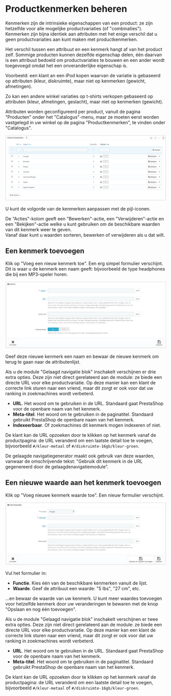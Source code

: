 # Productkenmerken beheren

Kenmerken zijn de intrinsieke eigenschappen van een product: ze zijn hetzelfde voor alle mogelijke productvariaties (of "combinaties").\
Kenmerken zijn bijna identiek aan attributen met het enige verschil dat u geen productvariaties aan kunt maken met productkenmerken.

Het verschil tussen een attribuut en een kenmerk hangt af van het product zelf. Sommige producten kunnen dezelfde eigenschap delen, één daarvan is een attribuut bedoeld om productvariaties te bouwen en een ander wordt toegevoegd omdat het een onveranderlijke eigenschap is.

Voorbeeld: een klant an een iPod kopen waarvan de variatie is gebaseerd op attributen (kleur, diskruimte), maar niet op kenmerken (gewicht, afmetingen).

Zo kan een andere winkel variaties op t-shirts verkopen gebaseerd op attributen (kleur, afmetingen, geslacht), maar niet op kenmerken (gewicht).

Attributen worden geconfigureerd per product, vanuit de pagina "Producten" onder het "Catalogus"-menu, maar ze moeten eerst worden vastgelegd in uw winkel op de pagina "Productkenmerken", te vinden onder "Catalogus".

![](../../../.gitbook/assets/39419985.png)

U kunt de volgorde van de kenmerken aanpassen met de pijl-iconen.

De "Acties"-kolom geeft een "Bewerken"-actie, een "Verwijderen"-actie en een "Bekijken"-actie welke u kunt gebruiken om de beschikbare waarden van dit kenmerk weer te geven.\
Vanaf daar kunt u waarden sorteren, bewerken of verwijderen als u dat wilt.

## Een kenmerk toevoegen <a href="#productkenmerkenbeheren-eenkenmerktoevoegen" id="productkenmerkenbeheren-eenkenmerktoevoegen"></a>

Klik op "Voeg een nieuw kenmerk toe". Een erg simpel formulier verschijnt. Dit is waar u de kenmerk een naam geeft: bijvoorbeeld de type headphones die bij een MP3-speler horen.

![](../../../.gitbook/assets/39419986.png)

Geef deze nieuwe kenmerk een naam en bewaar de nieuwe kenmerk om terug te gaan naar de attributenlijst.

Als u de module "Gelaagd navigatie blok" inschakelt verschijnen er drie extra opties. Deze zijn niet direct gerelateerd aan de module: ze biede een directe URL voor elke productvariatie. Op deze manier kan een klant de correcte link sturen naar een vriend, maar dit zorgt er ook voor dat uw ranking in zoekmachines wordt verbeterd.

* **URL**. Het woord om te gebruiken in de URL. Standaard gaat PrestaShop voor de openbare naam van het kenmerk.
* **Meta-titel**. Het woord om te gebruiken in de paginatitel. Standaard gebruikt PrestaShop de openbare naam van het kenmerk.
* **Indexeerbaar**. Of zoekmachines dit kenmerk mogen indexeren of niet.

De klant kan de URL opzoeken door te klikken op het kenmerk vanaf de productpagina: de URL veranderd om een laatste detail toe te voegen, bijvoorbeeld `#/kleur-metaal` of `#/diskruimte-16gb/kleur-groen`.

De gelaagde navigatiegenerator maakt ook gebruik van deze waarden, vanwaar de omschrijvende tekst: "Gebruik dit kenmerk in de URL gegenereerd door de gelaagdenavigatiemodule".

## Een nieuwe waarde aan het kenmerk toevoegen <a href="#productkenmerkenbeheren-eennieuwewaardeaanhetkenmerktoevoegen" id="productkenmerkenbeheren-eennieuwewaardeaanhetkenmerktoevoegen"></a>

Klik op "Voeg nieuwe kenmerk waarde toe". Een nieuw formulier verschijnt.

![](../../../.gitbook/assets/39419987.png)

Vul het formulier in:

* **Functie**. Kies één van de beschikbare kenmerken vanuit de lijst.
* **Waarde**. Geef de attribuut een waarde: "5 lbs", "27 cm", etc.

...en bewaar de waarde van uw kenmerk. U kunt meer waardes toevoegen voor hetzelfde kenmerk door uw veranderingen te bewaren met de knop "Opslaan en nog één toevoegen".

Als u de module "Gelaagd navigatie blok" inschakelt verschijnen er twee extra opties. Deze zijn niet direct gerelateerd aan de module: ze biede een directe URL voor elke productvariatie. Op deze manier kan een klant de correcte link sturen naar een vriend, maar dit zorgt er ook voor dat uw ranking in zoekmachines wordt verbeterd.

* **URL**. Het woord om te gebruiken in de URL. Standaard gaat PrestaShop voor de openbare naam van het kenmerk.
* **Meta-titel**. Het woord om te gebruiken in de paginatitel. Standaard gebruikt PrestaShop de openbare naam van het kenmerk.

De klant kan de URL opzoeken door te klikken op het kenmerk vanaf de productpagina: de URL veranderd om een laatste detail toe te voegen, bijvoorbeeld `#/kleur-metaal` of `#/diskruimte-16gb/kleur-groen`.
